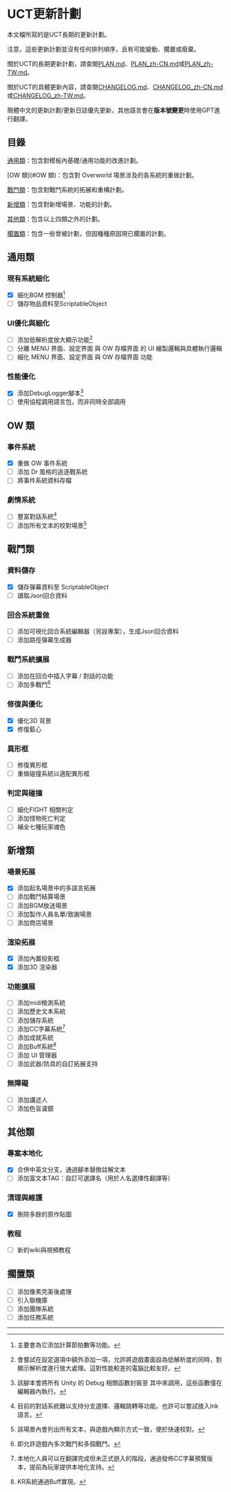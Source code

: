 # UCT更新計劃

本文檔所寫的是UCT長期的更新計劃。

注意，這些更新計劃並沒有任何排列順序，且有可能變動、擱置或廢棄。

關於UCT的長期更新計劃，請查閱[PLAN.md](PLAN.md)、[PLAN_zh-CN.md](PLAN_zh-CN.md)或[PLAN_zh-TW.md](PLAN_zh-TW.md)。

關於UCT的具體更新內容，請查閱[CHANGELOG.md](CHANGELOG.md)、[CHANGELOG_zh-CN.md](CHANGELOG_zh-CN.md)或[CHANGELOG_zh-TW.md](CHANGELOG_zh-TW.md)。

簡體中文的更新計劃/更新日誌優先更新，其他語言會在**版本號變更**時使用GPT進行翻譯。

## 目錄

[通用類](#通用類)：包含對模板內基礎/通用功能的改進計劃。

[OW 類](#OW 類)：包含對 Overworld 場景涉及的各系統的重做計劃。

[戰鬥類](#戰鬥類)：包含對戰鬥系統的拓展和重構計劃。

[新增類](#新增類)：包含對新增場景、功能的計劃。

[其他類](#其他類)：包含以上四類之外的計劃。

[擱置類](#擱置類)：包含一些曾被計劃，但因種種原因現已擱置的計劃。

## 通用類
### 現有系統細化
- [x] 細化BGM 控制器[^1]
- [ ] 儲存物品資料至ScriptableObject

### UI優化與細化
- [ ] 添加低解析度放大顯示功能[^2]
- [ ] 分離 MENU 界面、設定界面 與 OW 存檔界面 的 UI 繪製邏輯與具體執行邏輯
- [ ] 細化 MENU 界面、設定界面 與 OW 存檔界面 功能

### 性能優化
- [x] 添加DebugLogger腳本[^3]
- [ ] 使用協程調用語言包，而非同時全部調用

## OW 類
### 事件系統
- [x] 重做 OW 事件系統
- [ ] 添加 Dr 風格的追逐戰系統
- [ ] 將事件系統資料存檔

### 劇情系統
- [ ] 豐富對話系統[^4]
- [ ] 添加所有文本的校對場景[^5]

## 戰鬥類
### 資料儲存
- [x] 儲存彈幕資料至 ScriptableObject
- [ ] 讀取Json回合資料

### 回合系統重做
- [ ] 添加可視化回合系統編輯器（另設專案），生成Json回合資料
- [ ] 添加路徑彈幕生成器

### 戰鬥系統擴展
- [ ] 添加在回合中插入字幕 / 對話的功能
- [ ] 添加多戰鬥[^6]

### 修復與優化
- [x] 優化3D 背景
- [x] 修復藍心

### 異形框
- [ ] 修復異形框
- [ ] 重做碰撞系統以適配異形框

### 判定與碰撞
- [ ] 細化FIGHT 相關判定
- [ ] 添加怪物死亡判定
- [ ] 補全七種玩家魂色

## 新增類
### 場景拓展
- [x] 添加起名場景中的多語言拓展
- [ ] 添加戰鬥結算場景
- [ ] 添加BGM放送場景
- [ ] 添加製作人員名單/致謝場景
- [ ] 添加商店場景

### 渲染拓展
- [x] 添加內置投影框
- [x] 添加3D 渲染器

### 功能擴展
- [ ] 添加midi檢測系統
- [ ] 添加歷史文本系統
- [ ] 添加儲存系統
- [ ] 添加CC字幕系統[^7]
- [ ] 添加成就系統
- [ ] 添加Buff系統[^8]
- [ ] 添加 UI 管理器
- [ ] 添加武器/防具的自訂拓展支持

### 無障礙
- [ ] 添加講述人
- [ ] 添加色盲濾鏡

## 其他類
### 專案本地化
- [x] 合併中英文分支，通過腳本替換註解文本
- [ ] 添加富文本TAG：自訂可選譯名（用於人名選擇性翻譯等）

### 清理與維護
- [x] 刪除多餘的原作貼圖

### 教程
- [ ] 新的wiki與視頻教程

## 擱置類

- [ ] 添加像素完美後處理
- [ ] 引入聯機庫
- [ ] 添加團隊系統
- [ ] 添加任務系統

---

[^1]: 主要會為它添加計算節拍數等功能。
[^2]: 會嘗試在設定選項中額外添加一項，允許將遊戲畫面設為低解析度的同時，對顯示解析度進行放大處理。這對性能較差的電腦比較友好。
[^3]: 該腳本會將所有 Unity 的 Debug 相關函數封裝至 其中來調用，這些函數僅在編輯器內執行。
[^4]: 目前的對話系統難以支持分支選擇、邏輯跳轉等功能。也許可以嘗試接入Ink語言。
[^5]: 該場景內會列出所有文本，與遊戲內顯示方式一致，便於快速校對。
[^6]: 即允許遊戲內多次戰鬥和多個戰鬥。
[^7]: 本地化人員可以在翻譯完成但未正式嵌入的階段，通過發佈CC字幕預覽版本，提前為玩家提供本地化支持。
[^8]: KR系統通過Buff實現。